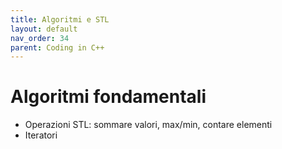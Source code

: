 ```yaml
---
title: Algoritmi e STL
layout: default
nav_order: 34
parent: Coding in C++
---
```

# Algoritmi fondamentali

- Operazioni STL: sommare valori, max/min, contare elementi  
- Iteratori  
